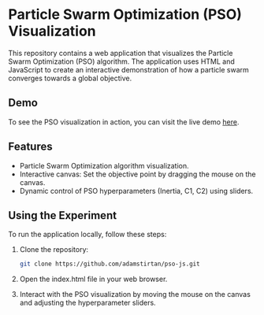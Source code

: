 # Particle Swarm Optimization (PSO) Visualization

This repository contains a web application that visualizes the Particle Swarm Optimization (PSO) algorithm. The application uses HTML and JavaScript to create an interactive demonstration of how a particle swarm converges towards a global objective.

## Demo

To see the PSO visualization in action, you can visit the live demo [here](https://github.io/pso-js).

## Features

- Particle Swarm Optimization algorithm visualization.
- Interactive canvas: Set the objective point by dragging the mouse on the canvas.
- Dynamic control of PSO hyperparameters (Inertia, C1, C2) using sliders.

## Using the Experiment

To run the application locally, follow these steps:

1. Clone the repository:

   ```bash
   git clone https://github.com/adamstirtan/pso-js.git
   ```

2. Open the index.html file in your web browser.
3. Interact with the PSO visualization by moving the mouse on the canvas and adjusting the hyperparameter sliders.
